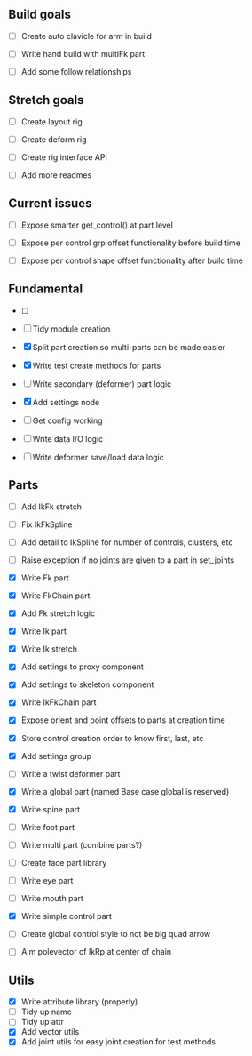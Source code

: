 ## Build goals
- [ ] Create auto clavicle for arm in build
- [ ] Write hand build with multiFk part
- [ ] Add some follow relationships


## Stretch goals
- [ ] Create layout rig
- [ ] Create deform rig
- [ ] Create rig interface API
- [ ] Add more readmes


## Current issues
- [ ] Expose smarter get_control() at part level
- [ ] Expose per control grp offset functionality before build time
- [ ] Expose per control shape offset functionality after build time


## Fundamental
- [ ] 
- [ ] Tidy module creation
- [x] Split part creation so multi-parts can be made easier
- [x] Write test create methods for parts
- [ ] Write secondary (deformer) part logic
- [x] Add settings node
- [ ] Get config working
- [ ] Write data I/O logic
- [ ] Write deformer save/load data logic


## Parts
- [ ] Add IkFk stretch
- [ ] Fix IkFkSpline
- [ ] Add detail to IkSpline for number of controls, clusters, etc
- [ ] Raise exception if no joints are given to a part in set_joints
- [x] Write Fk part
- [x] Write FkChain part
- [x] Add Fk stretch logic
- [x] Write Ik part
- [x] Write Ik stretch
- [x] Add settings to proxy component
- [x] Add settings to skeleton component
- [x] Write IkFkChain part
- [x] Expose orient and point offsets to parts at creation time
- [x] Store control creation order to know first, last, etc
- [x] Add settings group
- [ ] Write a twist deformer part
- [x] Write a global part (named Base case global is reserved)
- [x] Write spine part
- [ ] Write foot part
- [ ] Write multi part (combine parts?)
- [ ] Create face part library
- [ ] Write eye part
- [ ] Write mouth part
- [x] Write simple control part
- [ ] Create global control style to not be big quad arrow
- [ ] Aim polevector of IkRp at center of chain


## Utils
- [x] Write attribute library (properly)
- [ ] Tidy up name 
- [ ] Tidy up attr
- [x] Add vector utils
- [x] Add joint utils for easy joint creation for test methods
